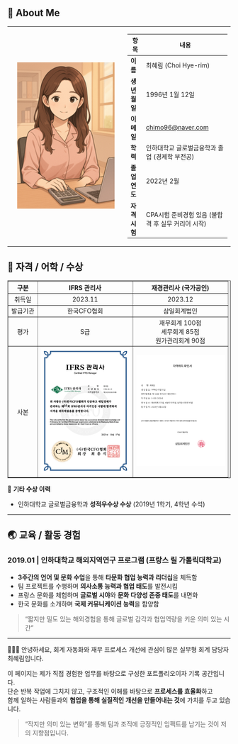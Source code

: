 ## 👤 About Me

<table>
  <tr>
    <td width="250" align="center">
      <img src="./assets/profile_accounting.png" width="220" alt="프로필 이미지" />
    </td>
    <td>

| 항목         | 내용                                             |
|--------------|--------------------------------------------------|
| **이름**     | 최혜림 (Choi Hye-rim)                            |
| **생년월일** | 1996년 1월 12일                                  |
| **이메일**   | [chimo96@naver.com](mailto:chimo96@naver.com)   |
| **학력**     | 인하대학교 글로벌금융학과 졸업 (경제학 부전공)   |
| **졸업연도** | 2022년 2월                                       |
| **자격시험** | CPA시험 준비경험 있음 (불합격 후 실무 커리어 시작) |

</td>
  </tr>
</table>



<h2>📄 자격 / 어학 / 수상</h2>

<table style="width:100%; border-collapse:collapse; text-align:center;" border="1">
  <thead>
    <tr>
      <th>구분</th>
      <th>IFRS 관리사</th>
      <th>재경관리사 (국가공인)</th>
    </tr>
  </thead>
  <tbody>
    <tr>
      <td>취득일</td>
      <td>2023.11</td>
      <td>2023.12</td>
    </tr>
    <tr>
      <td>발급기관</td>
      <td>한국CFO협회</td>
      <td>삼일회계법인</td>
    </tr>
    <tr>
      <td>평가</td>
      <td>S급</td>
      <td>
        재무회계 100점<br>
        세무회계 85점<br>
        원가관리회계 90점
      </td>
    </tr>
    <tr>
      <td>사본</td>
      <td><img src="./assets/cert_ifrs.png" width="200"></td>
      <td><img src="./assets/cert_finance.png" width="200"></td>
    </tr>
  </tbody>
</table>



📌 **기타 수상 이력**  
- 인하대학교 글로벌금융학과 **성적우수상 수상** (2019년 1학기, 4학년 수석)
  

---
## 🌏 교육 / 활동 경험

### **2019.01 | 인하대학교 해외지역연구 프로그램 (프랑스 릴 가톨릭대학교)**

- **3주간의 언어 및 문화 수업**을 통해 **타문화 협업 능력과 리더십**을 체득함  
- 팀 프로젝트를 수행하며 **의사소통 능력과 협업 태도**를 발전시킴  
- 프랑스 문화를 체험하며 **글로벌 시야**와 **문화 다양성 존중 태도**를 내면화  
- 한국 문화를 소개하며 **국제 커뮤니케이션 능력**을 함양함

> “짧지만 밀도 있는 해외경험을 통해 글로벌 감각과 협업역량을 키운 의미 있는 시간”

---

👩🏻‍💻 안녕하세요, 회계 자동화와 재무 프로세스 개선에 관심이 많은 실무형 회계 담당자 최혜림입니다.

이 페이지는 제가 직접 경험한 업무를 바탕으로 구성한 포트폴리오이자 기록 공간입니다.  
단순 반복 작업에 그치지 않고, 구조적인 이해를 바탕으로 **프로세스를 효율화**하고  
함께 일하는 사람들과의 **협업을 통해 실질적인 개선을 만들어내는 것**에 가치를 두고 있습니다.

> “작지만 의미 있는 변화”를 통해 팀과 조직에 긍정적인 임팩트를 남기는 것이 저의 지향점입니다.

